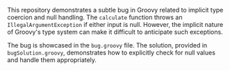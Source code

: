 This repository demonstrates a subtle bug in Groovy related to implicit type coercion and null handling. The `calculate` function throws an `IllegalArgumentException` if either input is null.  However, the implicit nature of Groovy's type system can make it difficult to anticipate such exceptions.

The bug is showcased in the `bug.groovy` file. The solution, provided in `bugSolution.groovy`, demonstrates how to explicitly check for null values and handle them appropriately.